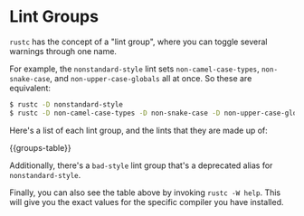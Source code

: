 # Lint Groups

`rustc` has the concept of a "lint group", where you can toggle several warnings
through one name.

For example, the `nonstandard-style` lint sets `non-camel-case-types`,
`non-snake-case`, and `non-upper-case-globals` all at once. So these are
equivalent:

```bash
$ rustc -D nonstandard-style
$ rustc -D non-camel-case-types -D non-snake-case -D non-upper-case-globals
```

Here's a list of each lint group, and the lints that they are made up of:

{{groups-table}}

Additionally, there's a `bad-style` lint group that's a deprecated alias for `nonstandard-style`.

Finally, you can also see the table above by invoking `rustc -W help`. This will give you the exact values for the specific
compiler you have installed.

